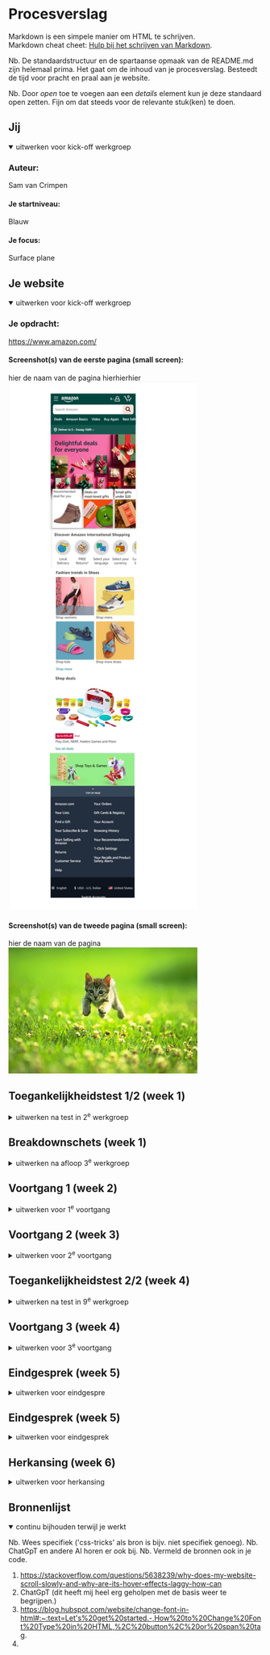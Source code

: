 # Procesverslag
Markdown is een simpele manier om HTML te schrijven.  
Markdown cheat cheet: [Hulp bij het schrijven van Markdown](https://github.com/adam-p/markdown-here/wiki/Markdown-Cheatsheet).

Nb. De standaardstructuur en de spartaanse opmaak van de README.md zijn helemaal prima. Het gaat om de inhoud van je procesverslag. Besteedt de tijd voor pracht en praal aan je website.

Nb. Door *open* toe te voegen aan een *details* element kun je deze standaard open zetten. Fijn om dat steeds voor de relevante stuk(ken) te doen.

## Jij

<details open>
  <summary>uitwerken voor kick-off werkgroep</summary>

  ### Auteur:
  Sam van Crimpen

  #### Je startniveau:
 Blauw

  #### Je focus:
  Surface plane
 
</details>





## Je website

<details open>
  <summary>uitwerken voor kick-off werkgroep</summary>

  ### Je opdracht:
  https://www.amazon.com/
  
  #### Screenshot(s) van de eerste pagina (small screen): 
  hier de naam van de pagina hierhierhier  
  <img src="readme-images/breakdownschetsen.jpg" width="375px" alt="omschrijving van de pagina">

  #### Screenshot(s) van de tweede pagina (small screen):
  hier de naam van de pagina  
  <img src="readme-images/dummy-plaatje.jpg" width="375px" alt="omschrijving van de pagina">
 
</details>



## Toegankelijkheidstest 1/2 (week 1)

<details>
  <summary>uitwerken na test in 2<sup>e</sup> werkgroep</summary>

  ### Bevindingen
  Lijst met je bevindingen die in de test naar voren kwamen:
  ik kwam er meteen achter dat het lastig was om met de screenreader een product te vinden op de manier die ik normaal zou toepassen.
  er was wel een optie om een soort versimpelde versie van de website te bekijken, maar daarna kwam ik niet verder dan de header en werd er meteen van uitgegaan dat ik wat wilde zoeken. 
  <img src="readme-images/skip .png >

  toen kwam ik er achter dat je de screenreader kon bedienen door een aantal toetsen (ik dacht dat ik alleen de pijltjestoetsen kon gebruiker maar ook de cijfers en enter toens kunnen gebruikt worden.). hierdoor werd het al snel een stukje makkelijker.


  WCAG CHECKLIST
  ik heb de checker toegepast op amazon.com
  <img src="readme-images/foutmeldingen.png >
  
  kleurenblindheid

  ook de opdracht met kleurcontrast was erg leuk om te zien.
<img src="readme-images/kluerentest.png>

high contrast
<img src="readme-images/kleurcontrast.png>

contrastthema's
<img src="readme-images/contrastthema's.png>

</details>



## Breakdownschets (week 1)

<details>
  <summary>uitwerken na afloop 3<sup>e</sup> werkgroep</summary>

  ### de hele pagina: 
  <img src="readme-images/breakdownschets_nieuwscherm.jpg.jpg" width="375px" alt="breakdown van de hele pagina">

  ### dynamisch deel (bijv menu): 
  <img src="readme-images/dummy-plaatje.jpg" width="375px" alt="breakdown van een dynamisch deel">

  ### wellicht nog een dynamisch deel (bijv filter): 
<img src="readme-images/dummy-plaatje.jpg" width="375px" alt="breakdown van nog een dynamisch deel">

</details>





## Voortgang 1 (week 2)

<details>
  <summary>uitwerken voor 1<sup>e</sup> voortgang</summary>

  ### Stand van zaken
  hier dit ging goed & dit was lastig (neem ook screenshots op van delen van je website en code)


  ### Agenda voor meeting
  samen met je groepje opstellen

  | student 1      | student 2          | student 3    | student 4        |
  | ---            | ---                | ---          | ---              |
  | dit bespreken  | en dit             | en ik dit    | en dan ik dat    |
  | en dat ook nog | dit als er tijd is | nog een punt | dit wil ik zeker |
  | ...            | ...                | ...          | ...              |


  ### Verslag van meeting
  hier na afloop snel de uitkomsten van de meeting vastleggen

  - punt 1
  - punt 2
  - nog een punt
  - ...

</details>





## Voortgang 2 (week 3)

<details>
  <summary>uitwerken voor 2<sup>e</sup> voortgang</summary>

  ### Stand van zaken
  hier dit ging goed & dit was lastig (neem ook screenshots op van delen van je website en code)


  ### Agenda voor meeting
  samen met je groepje opstellen

  | student 1      | student 2          | student 3    | student 4        |
  | ---            | ---                | ---          | ---              |
  | dit bespreken  | en dit             | en ik dit    | en dan ik dat    |
  | en dat ook nog | dit als er tijd is | nog een punt | dit wil ik zeker |
  | ...            | ...                | ...          | ...              |


  ### Verslag van meeting
  hier na afloop snel de uitkomsten van de meeting vastleggen

  - punt 1
  - punt 2
  - nog een punt
- ...

</details>





## Toegankelijkheidstest 2/2 (week 4)

<details>
i heb mijn screenreader test op de zelfde manier gedaan als de vorige keer.
het lukt mij niet om de screenreader soepel te laten werken, ik kon redelijk soepel werken door middel van de pijltjestoetsen maar hierdoor ging de "narrator" elke letter voorlezen.
door te refreshen kon ik toch nog alle kopjes los voor laten lezen.
<img src="readme-images/screenreader .png>

Ondanks dat mijn website verre van af is, heb ik mijn code laten validaten.
<img src="readme-images/test2 alt= "afbeelding van de foutenmeldingen van test 2"> 


  <summary>uitwerken na test in 9<sup>e</sup> werkgroep</summary>

  ### Bevindingen
  Lijst met je bevindingen die in de test naar voren kwamen (geef ook aan wat er verbeterd is):

</details>





## Voortgang 3 (week 4)

<details>
  <summary>uitwerken voor 3<sup>e</sup> voortgang</summary>

  ### Stand van zaken
  hier dit ging goed & dit was lastig (neem ook screenshots op van delen van je website en code)
  mijn wesbite scrollde met een soort lag. ik heb dit overlegd met de docent, en toen hij de website opende op zijn laptop werkte alles prima. ik heb dit probleem maar zo gelaten, omdat eht op een ander device wel goed werkte.
  verder heb ik gewerkt aan de layout, alle afbeeldingen op de goede plek krijgen en te zorgen dat ik kon scrollen door het menu


  ### Agenda voor meeting
  samen met je groepje opstellen

  | student 1      | student 2          | student 3    | student 4        |
  | ---            | ---                | ---          | ---              |
  | dit bespreken  | en dit             | en ik dit    | en dan ik dat    |
  | en dat ook nog | dit als er tijd is | nog een punt | dit wil ik zeker |
  | ...            | ...                | ...          | ...              |


  ### Verslag van meeting
  hier na afloop snel de uitkomsten van de meeting vastleggen

  - punt 1
  - punt 2
  - nog een punt
  - ...

</details>

## Eindgesprek (week 5)

<details>
  <summary>uitwerken voor eindgespre</summary>

  ### Je uitkomst - karakteristiek screenshots:
  <img src="readme-images/dummy-plaatje.jpg" width="375px" alt="uitomst opdracht 1">


  ### Dit ging goed/Heb ik geleerd: 
  Korte omschrijving met plaatjes

  <img src="readme-images/dummy-plaatje.jpg" width="375px" alt="top">


  ### Dit was lastig/Is niet gelukt:
  Korte omschrijving met plaatjes

  <img src="readme-images/dummy-plaatje.jpg" width="375px" alt="bummer">
</details>


## Eindgesprek (week 5)

<details>
  <summary>uitwerken voor eindgesprek</summary>

  ### Je uitkomst - karakteristiek screenshots:
  <img src="readme-images/uitkomst.jpg" width="375px" alt="uitomst opdracht 1">


  ### Dit ging goed/Heb ik geleerd: 
  ik was nog niet ver genoeg om een voldoende te krijgen(volledig begrijpelijk) dus ik ben na dit eingesprek verder gaan werken. ik heb gekeken naar oplossingen, en ahad eindelijk de rust in mijn hoofd om verder te werken, om (hopelijk) alsnog een voldoende te halen.

<img src="readme-images/dummy-plaatje.jpg" width="375px" alt="bummer">

  ### Dit was lastig/Is niet gelukt:
  Het was mij in eerste instantie niet gelukt om alles af te krijgen, op de semantisch correcte manier. Door een goed gesprek met de docent wist ik hoe ik dit op moest lossen.

  <img src="readme-images/dummy-plaatje.jpg" width="375px" alt="bummer">
</details>

## Herkansing (week 6)
<details>
<summary>uitwerken voor herkansing</summary>

 ### Je uitkomst - karakteristiek screenshots:
  <img src="readme-images/uitkomst.jpg" width="375px" alt="uitomst opdracht 1">


  ### Dit ging goed/Heb ik geleerd: 
  ik was nog niet ver genoeg om een voldoende te krijgen(volledig begrijpelijk) dus ik ben na dit eingesprek verder gaan werken. ik heb gekeken naar oplossingen, en ahad eindelijk de rust in mijn hoofd om verder te werken, om (hopelijk) alsnog een voldoende te halen.

<img src="readme-images/dummy-plaatje.jpg" width="375px" alt="bummer">

  ### Dit was lastig/Is niet gelukt:
  Het was mij in eerste instantie niet gelukt om alles af te krijgen, op de semantisch correcte manier. Door een goed gesprek met de docent wist ik hoe ik dit op moest lossen.

  <img src="readme-images/dummy-plaatje.jpg" width="375px" alt="bummer">
</details>

## Bronnenlijst

<details open>
  <summary>continu bijhouden terwijl je werkt</summary>

  Nb. Wees specifiek ('css-tricks' als bron is bijv. niet specifiek genoeg). 
  Nb. ChatGpT en andere AI horen er ook bij.
  Nb. Vermeld de bronnen ook in je code.

  1. https://stackoverflow.com/questions/5638239/why-does-my-website-scroll-slowly-and-why-are-its-hover-effects-laggy-how-can
  2. ChatGpT (dit heeft mij heel erg geholpen met de basis weer te begrijpen.)
  3. https://blog.hubspot.com/website/change-font-in-html#:~:text=Let's%20get%20started.-,How%20to%20Change%20Font%20Type%20in%20HTML,%2C%20button%2C%20or%20span%20tag.
  4.

</details>